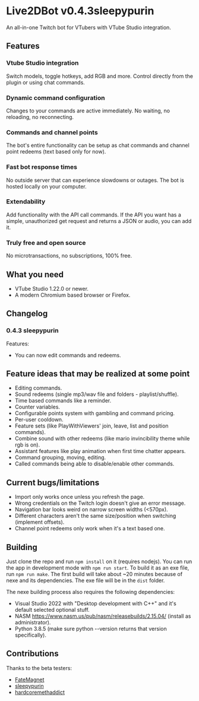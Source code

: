 # Live2DBot v0.4.3sleepypurin

An all-in-one Twitch bot for VTubers with VTube Studio integration. 

## Features
### Vtube Studio integration
Switch models, toggle hotkeys, add RGB and more. Control directly from the plugin or using chat commands.

### Dynamic command configuration
Changes to your commands are active immediately. No waiting, no reloading, no reconnecting.

### Commands and channel points
The bot's entire functionality can be setup as chat commands and channel point redeems (text based only for now).

### Fast bot response times
No outside server that can experience slowdowns or outages. The bot is hosted locally on your computer.

### Extendability 
Add functionality with the API call commands. If the API you want has a simple, unauthorized get request and returns a JSON or audio, you can add it.

### Truly free and open source
No microtransactions, no subscriptions, 100% free.

## What you need
- VTube Studio 1.22.0 or newer.
- A modern Chromium based browser or Firefox.

## Changelog
### 0.4.3 sleepypurin
Features:
- You can now edit commands and redeems.

## Feature ideas that may be realized at some point
- Editing commands.
- Sound redeems (single mp3/wav file and folders - playlist/shuffle).
- Time based commands like a reminder.
- Counter variables.
- Configurable points system with gambling and command pricing.
- Per-user cooldown.
- Feature sets (like PlayWithViewers' join, leave, list and position commands).
- Combine sound with other redeems (like mario invincibility theme while rgb is on).
- Assistant features like play animation when first time chatter appears.
- Command grouping, moving, editing.
- Called commands being able to disable/enable other commands.

## Current bugs/limitations
- Import only works once unless you refresh the page.
- Wrong credentials on the Twitch login doesn't give an error message.
- Navigation bar looks weird on narrow screen widths (<570px).
- Different characters aren't the same size/position when switching (implement offsets).
- Channel point redeems only work when it's a text based one.

## Building
Just clone the repo and run `npm install` on it (requires nodejs). You can run the app in development mode with `npm run start`.
To build it as an exe file, run `npm run make`. The first build will take about ~20 minutes because of nexe and its dependencies. The exe file will be in the `dist` folder.

The nexe building process also requires the following dependencies:
- Visual Studio 2022 with "Desktop development with C++" and it's default selected optional stuff.
- NASM https://www.nasm.us/pub/nasm/releasebuilds/2.15.04/ (install as administrator).
- Python 3.8.5 (make sure python --version returns that version specifically).

## Contributions
Thanks to the beta testers:
- [FateMagnet](https://www.twitch.tv/fatemagnet)
- [sleepypurin](https://www.twitch.tv/sleepypurin)
- [hardcoremethaddict](https://www.twitch.tv/hardcoremethaddict)